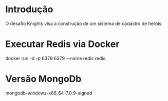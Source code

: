 # Introdução 
O desafio Knights visa a construção de um sistema de cadastro de heróis.

# Executar Redis via Docker
docker run -d -p 6379:6379 --name redis redis

# Versão MongoDb
mongodb-windows-x86_64-7.0.9-signed